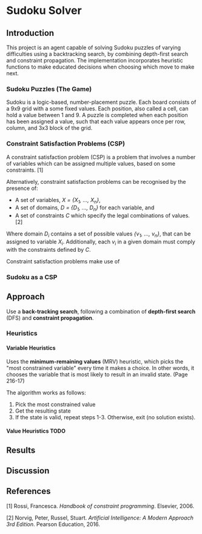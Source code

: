 # Sudoku Solver
## Introduction
This project is an agent capable of solving Sudoku puzzles of varying difficulties using a backtracking search, by combining depth-first search and constraint propagation. The implementation incorporates heuristic functions to make educated decisions when choosing which move to make next.

### Sudoku Puzzles (The Game)
Sudoku is a logic-based, number-placement puzzle. Each board consists of a 9x9 grid with a some fixed values. Each position, also called a cell, can hold a value between 1 and 9. A puzzle is completed when each position has been assigned a value, such that each value appears once per row, column, and 3x3 block of the grid.

### Constraint Satisfaction Problems (CSP)
A constraint satisfaction problem (CSP) is a problem that involves a number of variables which can be assigned multiple values, based on some constraints. [1] 

Alternatively, constraint satisfaction problems can be recognised by the presence of:
- A set of variables, *X = {X<sub>1</sub>, ..., X<sub>n</sub>}*,
- A set of domains, *D = {D<sub>1</sub>, ..., D<sub>n</sub>}* for each variable, and
- A set of constraints *C* which specify the legal combinations of values. [2]

Where domain *D<sub>i</sub>* contains a set of possible values *{v<sub>1</sub>, ..., v<sub>n</sub>}*, that can be assigned to variable *X<sub>i</sub>*. Additionally, each *v<sub>i</sub>* in a given domain must comply with the constraints defined by *C*.

Constraint satisfaction problems make use of 

### Sudoku as a CSP

## Approach
Use a **back-tracking search**, following a combination of **depth-first search** (DFS) and **constraint propagation**.
### Heuristics
#### Variable Heuristics
Uses the **minimum-remaining values** (MRV) heuristic, which picks the "most constrained variable" every time it makes a choice. In other words, it chooses the variable that is most likely to result in an invalid state. (Page 216-17)

The algorithm works as follows:
1. Pick the most constrained value
1. Get the resulting state
1. If the state is valid, repeat steps 1-3. Otherwise, exit (no solution exists).

#### Value Heuristics TODO

## Results

## Discussion

## References
[1] Rossi, Francesca. *Handbook of constraint programming*. Elsevier, 2006.

[2] Norvig, Peter, Russel, Stuart. *Artificial Intelligence: A Modern Approach 3rd Edition*. Pearson Education, 2016.